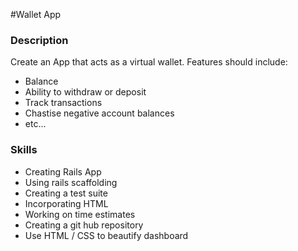 #Wallet App

### Description

Create an App that acts as a virtual wallet.  Features should include:

* Balance
* Ability to withdraw or deposit
* Track transactions
* Chastise negative account balances
* etc...

### Skills

* Creating Rails App
* Using rails scaffolding
* Creating a test suite
* Incorporating HTML
* Working on time estimates
* Creating a git hub repository
* Use HTML / CSS to beautify dashboard
